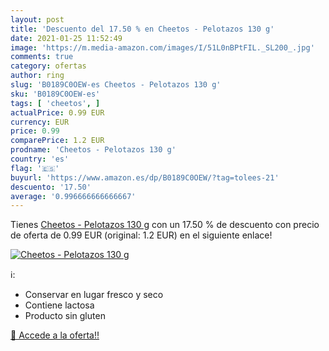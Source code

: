 ```yaml
---
layout: post
title: 'Descuento del 17.50 % en Cheetos - Pelotazos 130 g'
date: 2021-01-25 11:52:49
image: 'https://m.media-amazon.com/images/I/51L0nBPtFIL._SL200_.jpg'
comments: true
category: ofertas
author: ring
slug: 'B0189C0OEW-es Cheetos - Pelotazos 130 g'
sku: 'B0189C0OEW-es'
tags: [ 'cheetos', ]
actualPrice: 0.99 EUR
currency: EUR
price: 0.99
comparePrice: 1.2 EUR
prodname: 'Cheetos - Pelotazos 130 g'
country: 'es'
flag: '🇪🇸'
buyurl: 'https://www.amazon.es/dp/B0189C0OEW/?tag=tolees-21'
descuento: '17.50'
average: '0.996666666666667'
---
```


Tienes [Cheetos - Pelotazos 130 g](https://www.amazon.es/dp/B0189C0OEW/?tag=tolees-21) con un 17.50 % de descuento con precio de oferta de 0.99 EUR (original: 1.2 EUR) en el siguiente enlace!

[![Cheetos - Pelotazos 130 g](https://m.media-amazon.com/images/I/51L0nBPtFIL._SL200_.jpg)](https://www.amazon.es/dp/B0189C0OEW/?tag=tolees-21)

ℹ️:

- Conservar en lugar fresco y seco
- Contiene lactosa
- Producto sin gluten

[🛒 Accede a la oferta!!](https://www.amazon.es/dp/B0189C0OEW/?tag=tolees-21)

